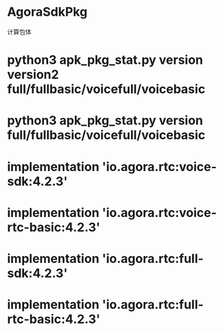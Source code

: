 # AgoraSdkPkg
计算包体
# python3 apk_pkg_stat.py version version2 full/fullbasic/voicefull/voicebasic
# python3 apk_pkg_stat.py version full/fullbasic/voicefull/voicebasic

# implementation 'io.agora.rtc:voice-sdk:4.2.3' 
# implementation 'io.agora.rtc:voice-rtc-basic:4.2.3' 
# implementation 'io.agora.rtc:full-sdk:4.2.3' 
# implementation 'io.agora.rtc:full-rtc-basic:4.2.3' 